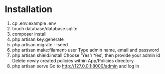 # Installation

1. cp .env.example .env
2. touch database/database.sqlite
3. composer install
4. php artisan key:generate
5. php artisan migrate --seed
6. php artisan make:filament-user
Type admin name, email and password
7. php artisan shield:install
Choose 'Yes'/'Yes', then provide your admin id
Delete newly created policies within App/Policies directory
8. php artisan serve
Go to http://127.0.0.1:8000/admin and log in
